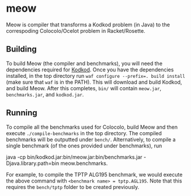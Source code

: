 # meow
Meow is compiler that transforms a Kodkod problem (in Java) to the correspoding Colocolo/Ocelot
problem in Racket/Rosette.

## Building
To build Meow (the compiler and benchmarks), you will need the dependencies required for [Kodkod](https://github.com/emina/kodkod). Once you have the dependencies installed, in the top directory run `waf configure --prefix=. build install` (make sure that `waf` is in the PATH). This will download and build Kodkod, and build Meow. After this completes, `bin/` will contain `meow.jar`, `benchmarks.jar`, and `kodkod.jar`.

## Running
To compile all the benchmarks used for Colocolo, build Meow and then execute `./compile-benchmarks` in the top directory. The compiled benchmarks will be outputted under `bench/`. Alternatively, to compile a single benchmark (of the ones provided under benchmarks), run

  java -cp bin/kodkod.jar:bin/meow.jar:bin/benchmarks.jar -Djava.library.path=bin meow.benchmarks.<benchmark name>

For example, to compile the TPTP ALG195 benchmark, we would execute the above command with `<benchmark name> = tptp.AGL195`. Note that this requires the `bench/tptp` folder to be created previously.